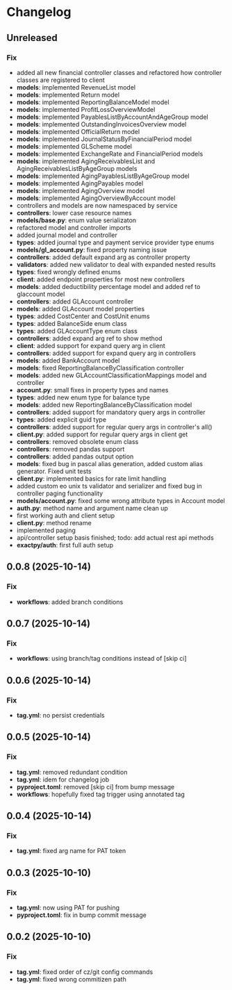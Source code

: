 # Changelog

## Unreleased

### Fix

- added all new financial controller classes and refactored how controller classes are registered to client
- **models**: implemented RevenueList model
- **models**: implemented Return model
- **models**: implemented ReportingBalanceModel model
- **models**: implemented ProfitLossOverviewModel
- **models**: implemented PayablesListByAccountAndAgeGroup model
- **models**: implemented OutstandingInvoicesOverview model
- **models**: implemented OfficialReturn model
- **models**: implemented JournalStatusByFinancialPeriod model
- **models**: implemented GLScheme model
- **models**: implemented ExchangeRate and FinancialPeriod models
- **models**: implemented AgingReceivablesList and AgingReceivablesListByAgeGroup models
- **models**: implemented AgingPayablesListByAgeGroup model
- **models**: implemented AgingPayables model
- **models**: implemented AgingOverview model
- **models**: implemented AgingOverviewByAccount model
- controllers and models are now namespaced by service
- **controllers**: lower case resource names
- **models/base.py**: enum value serializaton
- refactored model and controller imports
- added journal model and controller
- **types**: added journal type and payment service provider type enums
- **models/gl_account.py**: fixed property naming issue
- **controllers**: added default expand arg as controller property
- **validators**: added new validator to deal with expanded nested results
- **types**: fixed wrongly defined enums
- **client**: added endpoint properties for most new controllers
- **models**: added deductibility percentage model and added ref to glaccount model
- **controllers**: added GLAccount controller
- **models**: added GLAccount model properties
- **types**: added CostCenter and CostUnit enums
- **types**: added BalanceSide enum class
- **types**: added GLAccountType enum class
- **controllers**: added expand arg ref to show method
- **client**: added support for expand query arg in client
- **controllers**: added support for expand query arg in controllers
- **models**: added BankAccount model
- **models**: fixed ReportingBalanceByClassification controller
- **models**: added new GLAccountClassificationMappings model and controller
- **account.py**: small fixes in property types and names
- **types**: added new enum type for balance type
- **models**: added new ReportingBalanceByClassification model
- **controllers**: added support for mandatory query args in controller
- **types**: added explicit guid type
- **controllers**: added support for regular query args in controller's all()
- **client.py**: added support for regular query args in client get
- **controllers**: removed obsolete enum class
- **controllers**: removed pandas support
- **controllers**: added pandas output option
- **models**: fixed bug in pascal alias generation, added custom alias generator. Fixed unit tests
- **client.py**: implemented basics for rate limit handling
- added custom eo unix ts validator and serializer and fixed bug in controller paging functionality
- **models/account.py**: fixed some wrong attribute types in Account model
- **auth.py**: method name and argument name clean up
- first working auth and client setup
- **client.py**: method rename
- implemented paging
- api/controller setup basis finished; todo: add actual rest api methods
- **exactpy/auth**: first full auth setup

## 0.0.8 (2025-10-14)

### Fix

- **workflows**: added branch conditions

## 0.0.7 (2025-10-14)

### Fix

- **workflows**: using branch/tag conditions instead of [skip ci]

## 0.0.6 (2025-10-14)

### Fix

- **tag.yml**: no persist credentials

## 0.0.5 (2025-10-14)

### Fix

- **tag.yml**: removed redundant condition
- **tag.yml**: idem for changelog job
- **pyproject.toml**: removed [skip ci] from bump message
- **workflows**: hopefully fixed tag trigger using annotated tag

## 0.0.4 (2025-10-14)

### Fix

- **tag.yml**: fixed arg name for PAT token

## 0.0.3 (2025-10-10)

### Fix

- **tag.yml**: now using PAT for pushing
- **pyproject.toml**: fix in bump commit message

## 0.0.2 (2025-10-10)

### Fix

- **tag.yml**: fixed order of cz/git config commands
- **tag.yml**: fixed wrong commitizen path

